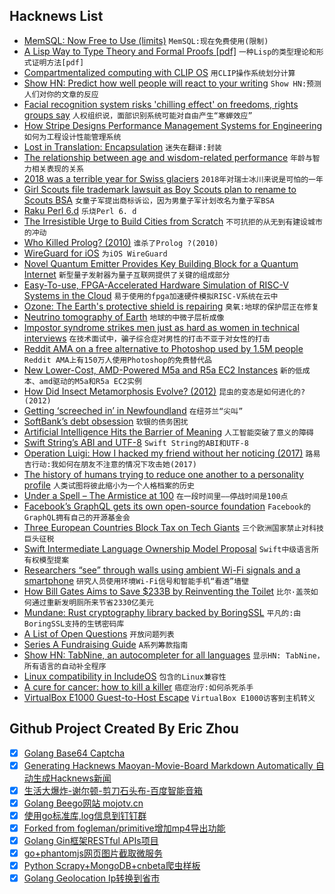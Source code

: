 ## Hacknews List


- [MemSQL: Now Free to Use (limits)](https://www.memsql.com/blog/announcing-memsql-free-tier)  `MemSQL:现在免费使用(限制)`
- [A Lisp Way to Type Theory and Formal Proofs [pdf]](https://www.european-lisp-symposium.org/static/2017/peschanski.pdf)  `一种Lisp的类型理论和形式证明方法[pdf]`
- [Compartmentalized computing with CLIP OS](https://lwn.net/SubscriberLink/768819/39d9692ec9f1ae54/)  `用CLIP操作系统划分计算`
- [Show HN: Predict how well people will react to your writing](https://www.isittoasted.com/)  `Show HN:预测人们对你的文章的反应`
- [Facial recognition system risks &#39;chilling effect&#39; on freedoms, rights groups say](https://www.theguardian.com/world/2018/nov/07/facial-image-matching-system-risks-chilling-effect-on-freedoms-rights-groups-say)  `人权组织说，面部识别系统可能对自由产生“寒蝉效应”`
- [How Stripe Designs Performance Management Systems for Engineering](https://blog.gitprime.com/designing-performance-management-systems/)  `如何为工程设计性能管理系统`
- [Lost in Translation: Encapsulation](https://dlang.org/blog/2018/11/06/lost-in-translation-encapsulation/)  `迷失在翻译:封装`
- [The relationship between age and wisdom-related performance](http://journals.sagepub.com/doi/abs/10.1080/016502599383739?journalCode=jbda)  `年龄与智力相关表现的关系`
- [2018 was a terrible year for Swiss glaciers](https://www.atlasobscura.com/articles/european-glaciers-have-been-coming-and-going-for-tens-of-thousands-of-years-now-theyre-just-going)  `2018年对瑞士冰川来说是可怕的一年`
- [Girl Scouts file trademark lawsuit as Boy Scouts plan to rename to Scouts BSA](https://www.reuters.com/article/us-boy-scouts-girl-scouts-lawsuit/girl-scouts-sues-boy-scouts-over-trademark-as-boys-welcome-girls-idUSKCN1NB2JN)  `女童子军提出商标诉讼，因为男童子军计划改名为童子军BSA`
- [Raku Perl 6.d](https://marketing.perl6.org/id/1541379592/pdf_digital)  `乐烧Perl 6. d`
- [The Irresistible Urge to Build Cities from Scratch](https://www.bloomberg.com/news/features/2018-11-02/the-irresistible-urge-to-build-cities-from-scratch)  `不可抗拒的从无到有建设城市的冲动`
- [Who Killed Prolog? (2010)](https://vanemden.wordpress.com/2010/08/21/who-killed-prolog/)  `谁杀了Prolog ?(2010)`
- [WireGuard for iOS](https://lists.zx2c4.com/pipermail/wireguard/2018-November/003526.html)  `为iOS WireGuard`
- [Novel Quantum Emitter Provides Key Building Block for a Quantum Internet](https://spectrum.ieee.org/nanoclast/semiconductors/materials/novel-onchip-quantum-emitter-provides-key-building-block-for-a-quantum-internet)  `新型量子发射器为量子互联网提供了关键的组成部分`
- [Easy-To-use, FPGA-Accelerated Hardware Simulation of RISC-V Systems in the Cloud](https://fires.im/)  `易于使用的fpga加速硬件模拟RISC-V系统在云中`
- [Ozone: The Earth&#39;s protective shield is repairing](https://www.bbc.com/news/newsbeat-46107843)  `臭氧:地球的保护层正在修复`
- [Neutrino tomography of Earth](https://www.nature.com/articles/s41567-018-0319-1)  `地球的中微子层析成像`
- [Impostor syndrome strikes men just as hard as women in technical interviews](http://blog.interviewing.io/impostor-syndrome-strikes-men-just-as-hard-as-women-and-other-findings-from-thousands-of-technical-interviews/)  `在技术面试中，骗子综合症对男性的打击不亚于对女性的打击`
- [Reddit AMA on a free alternative to Photoshop used by 1.5M people](https://www.reddit.com/r/IAmA/comments/9urjmg/i_made_a_free_alternative_to_photoshop_that_is/)  `Reddit AMA上有150万人使用Photoshop的免费替代品`
- [New Lower-Cost, AMD-Powered M5a and R5a EC2 Instances](https://aws.amazon.com/blogs/aws/new-lower-cost-amd-powered-ec2-instances/)  `新的低成本、amd驱动的M5a和R5a EC2实例`
- [How Did Insect Metamorphosis Evolve? (2012)](https://www.scientificamerican.com/article/insect-metamorphosis-evolution/)  `昆虫的变态是如何进化的?(2012)`
- [Getting ‘screeched in’ in Newfoundland](http://www.bbc.com/travel/story/20181105-a-strange-welcome-in-canada)  `在纽芬兰“尖叫”`
- [SoftBank’s debt obsession](https://techcrunch.com/2018/11/06/softbanks-debt-obsession/)  `软银的债务困扰`
- [Artificial Intelligence Hits the Barrier of Meaning](https://www.nytimes.com/2018/11/05/opinion/artificial-intelligence-machine-learning.html)  `人工智能突破了意义的障碍`
- [Swift String’s ABI and UTF-8](https://forums.swift.org/t/string-s-abi-and-utf-8/17676)  `Swift String的ABI和UTF-8`
- [Operation Luigi: How I hacked my friend without her noticing (2017)](https://mango.pdf.zone/operation-luigi-how-i-hacked-my-friend-without-her-noticing)  `路易吉行动:我如何在朋友不注意的情况下攻击她(2017)`
- [The history of humans trying to reduce one another to a personality profile](https://www.laphamsquarterly.org/roundtable/meet-yourself)  `人类试图将彼此缩小为一个人格档案的历史`
- [Under a Spell – The Armistice at 100](https://unintendedconsequenc.es/under-a-spell/)  `在一段时间里——停战时间是100点`
- [Facebook’s GraphQL gets its own open-source foundation](https://techcrunch.com/2018/11/06/facebooks-graphql-gets-its-own-open-source-foundation/)  `Facebook的GraphQL拥有自己的开源基金会`
- [Three European Countries Block Tax on Tech Giants](https://www.bloomberg.com/news/articles/2018-11-06/french-push-for-eu-tech-tax-falters-as-italy-vows-to-go-it-alone)  `三个欧洲国家禁止对科技巨头征税`
- [Swift Intermediate Language Ownership Model Proposal](https://forums.swift.org/t/sil-ownership-model-proposal-refreshed/16872)  `Swift中级语言所有权模型提案`
- [Researchers “see” through walls using ambient Wi-Fi signals and a smartphone](https://www.technologyreview.com/s/612375/using-wi-fi-to-see-behind-closed-doors-is-easier-than-anyone-thought/)  `研究人员使用环境Wi-Fi信号和智能手机“看透”墙壁`
- [How Bill Gates Aims to Save $233B by Reinventing the Toilet](https://www.bloomberg.com/news/articles/2018-11-06/bill-gates-aims-to-save-233-billion-by-reinventing-the-toilet)  `比尔·盖茨如何通过重新发明厕所来节省2330亿美元`
- [Mundane: Rust cryptography library backed by BoringSSL](https://github.com/google/mundane)  `平凡的:由BoringSSL支持的生锈密码库`
- [A List of Open Questions](https://www.gwern.net/Notes#open-questions)  `开放问题列表`
- [Series A Fundraising Guide](https://marathon.vc/blog/series-a-fundraising-guide)  `A系列筹款指南`
- [Show HN: TabNine, an autocompleter for all languages](https://tabnine.com/)  `显示HN: TabNine，所有语言的自动补全程序`
- [Linux compatibility in IncludeOS](https://www.includeos.org/blog/2018/musl.html)  `包含的Linux兼容性`
- [A cure for cancer: how to kill a killer](https://www.theguardian.com/science/2018/nov/04/a-cure-for-cancer-how-to-kill-a-killer-revolutionary-immune-system-immunotherapy)  `癌症治疗:如何杀死杀手`
- [VirtualBox E1000 Guest-to-Host Escape](https://github.com/MorteNoir1/virtualbox_e1000_0day)  `VirtualBox E1000访客到主机转义`

## Github Project Created By Eric Zhou

- [x] [Golang Base64 Captcha](https://github.com/mojocn/base64Captcha)
- [x] [Generating Hacknews Maoyan-Movie-Board Markdown Automatically 自动生成Hacknews新闻](https://github.com/dejavuzhou/md-genie)
- [x] [生活大爆炸-谢尔顿-剪刀石头布-百度智能音箱](https://github.com/mojocn/dueros-bang-game)
- [x] [Golang Beego网站 mojotv.cn](https://github.com/mojocn/www.mojotv.cn)
- [x] [使用go标准库,log信息到钉钉群](https://github.com/mojocn/dooger)
- [x] [Forked from fogleman/primitive增加mp4导出功能](https://github.com/mojocn/primitive)
- [x] [Golang Gin框架RESTful APIs项目](https://github.com/JJJJJJJerk/ezier-golang-web-api-framework)
- [x] [go+phantomjs网页图片截取微服务](https://github.com/mojocn/screen_shot)
- [x] [Python Scrapy+MongoDB+cnbeta爬虫样板](https://github.com/mojocn/scrapy_mongodb_boilerplate_cnbeta)
- [x] [Golang Geolocation Ip转换到省市](https://github.com/mojocn/ip2location)